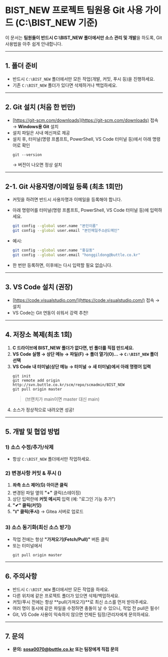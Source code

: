 # BIST_NEW 프로젝트 팀원용 Git 사용 가이드 (C:\BIST_NEW 기준)

이 문서는 **팀원들이 반드시 C:\BIST_NEW 폴더에서만 소스 관리 및 개발**을 하도록, Git 사용법을 아주 쉽게 안내합니다.

---

## 1. 폴더 준비

- 반드시 `C:\BIST_NEW` 폴더에서만 모든 작업(개발, 커밋, 푸시 등)을 진행하세요.
- 기존 `C:\BIST_NEW` 폴더가 있다면 삭제하거나 백업하세요.

---

## 2. Git 설치 (처음 한 번만)

- [https://git-scm.com/downloads](https://git-scm.com/downloads) 접속 → **Windows용 Git** 설치
- 설치 파일은 사내 메신져로 제공
- 설치 후, 터미널(명령 프롬프트, PowerShell, VS Code 터미널 등)에서 아래 명령어로 확인
  ```
  git --version
  ```
  → 버전이 나오면 정상 설치

---

## 2-1. Git 사용자명/이메일 등록 (최초 1회만)

- 커밋을 하려면 반드시 사용자명과 이메일을 등록해야 합니다.
- 아래 명령어를 터미널(명령 프롬프트, PowerShell, VS Code 터미널 등)에 입력하세요.

  ```bash
  git config --global user.name "본인이름"
  git config --global user.email "본인메일주소@도메인"
  ```

- 예시:

  ```bash
  git config --global user.name "홍길동"
  git config --global user.email "honggildong@buttle.co.kr"
  ```

- 한 번만 등록하면, 이후에는 다시 입력할 필요 없습니다.

---

## 3. VS Code 설치 (권장)

- [https://code.visualstudio.com/](https://code.visualstudio.com/) 접속 → 설치
- VS Code는 Git 연동이 쉬워서 강력 추천!

---

## 4. 저장소 복제(최초 1회)

1. **C 드라이브에 BIST_NEW 폴더가 없다면, 빈 폴더를 직접 만드세요.**
2. **VS Code 실행 → 상단 메뉴 → 파일(F) → 폴더 열기(O)... → `C:\BIST_NEW` 폴더 선택**
3. **VS Code 내 터미널(상단 메뉴 → 터미널 → 새 터미널)에서 아래 명령어 입력**
   ```
   git init
   git remote add origin http://svn.buttle.co.kr/scm/repo/scmadmin/BIST_NEW
   git pull origin master
   ```
   > (브랜치가 main이면 master 대신 main)
4. 소스가 정상적으로 내려오면 성공!

---

## 5. 개발 및 협업 방법

### 1) 소스 수정/추가/삭제

- 항상 `C:\BIST_NEW` 폴더에서만 작업하세요.

### 2) 변경사항 커밋 & 푸시 ()

1. **좌측 소스 제어(🔃) 아이콘 클릭**
2. 변경된 파일 옆의 **"+"** 클릭(스테이징)
3. 상단 입력란에 **커밋 메시지** 입력 (예: "로그인 기능 추가")
4. **"✔" 클릭(커밋)**
5. **"⭳" 클릭(푸시)** → Gitea 서버로 업로드

### 3) 소스 동기화(최신 소스 받기)

- 작업 전에는 항상 **"가져오기(Fetch/Pull)"** 버튼 클릭
- 또는 터미널에서
  ```
  git pull origin master
  ```

---

## 6. 주의사항

- 반드시 `C:\BIST_NEW` 폴더에서만 모든 작업을 하세요.
- 다른 위치에 같은 프로젝트 폴더가 있으면 삭제/백업하세요.
- 커밋/푸시 전에는 항상 **pull(가져오기)**로 최신 소스를 먼저 받아주세요.
- 여러 명이 동시에 같은 파일을 수정하면 충돌이 날 수 있으니, 작업 전 pull은 필수!
- Git, VS Code 사용이 익숙하지 않으면 언제든 팀장/관리자에게 문의하세요.

---

## 7. 문의

- **문의: sosa0070@buttle.co.kr 또는 팀장에게 직접 문의**
